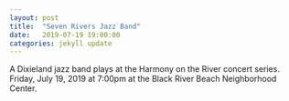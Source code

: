 ```yaml
---
layout: post
title:  "Seven Rivers Jazz Band"
date:   2019-07-19 19:00:00
categories: jekyll update
---
```


<div class="entry-content">
<p>A Dixieland jazz band plays at the Harmony on the River concert series. Friday, July 19, 2019 at 7:00pm at the Black River Beach Neighborhood Center.
</p>
</div>
